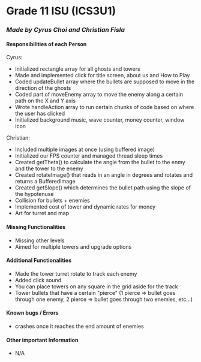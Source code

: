 # Grade 11 ISU (ICS3U1) 
### _**Made by Cyrus Choi and Christian Fisla**_

#### **Responsibilities of each Person**    

Cyrus: 
- Initialized rectangle array for all ghosts and towers
- Made and implemented click for title screen, about us and How to Play
- Coded updateBullet array where the bullets are supposed to move in the direction of the ghosts
- Coded part of moveEnemy array to move the enemy along a certain path on the X and Y axis
- Wrote handleAction array to run certain chunks of code based on where the user has clicked
- Initialized background music, wave counter, money counter, window icon

Christian: 
- Included multiple images at once (using buffered image)
- Initialized our FPS counter and managed thread sleep times
- Created getTheta() to calculate the angle from the bullet to the enmy and the tower to the enemy
- Created rotateImage() that reads in an angle in degrees and rotates and returns a BufferedImage
- Created getSlope() which determines the bullet path using the slope of the hypotenuse 
- Collision for bullets + enemies
- Implemented cost of tower and dynamic rates for money
- Art for turret and map

#### **Missing Functionalities**
- Missing other levels
- Aimed for multiple towers and upgrade options

#### **Additional Functionalities**
- Made the tower turret rotate to track each enemy
- Added click sound
- You can place towers on any square in the grid aside for the track
- Tower bullets that have a certain "pierce" (1 pierce => bullet goes through one enemy, 2 pierce => bullet goes through two enemies, etc...)

#### **Known bugs / Errors**
- crashes once it reaches the end amount of enemies

#### **Other important Information**
- N/A
